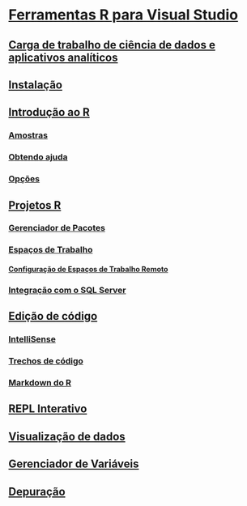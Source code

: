 # [Ferramentas R para Visual Studio](index.md)
## [Carga de trabalho de ciência de dados e aplicativos analíticos](data-science-workload.md)
## [Instalação](installation.md)
## [Introdução ao R](getting-started-with-r.md)
### [Amostras](getting-started-samples.md)
### [Obtendo ajuda](getting-started-help.md)
### [Opções](options.md)
## [Projetos R](projects.md)
### [Gerenciador de Pacotes](package-manager.md)
### [Espaços de Trabalho](workspaces.md)
#### [Configuração de Espaços de Trabalho Remoto](workspaces-remote-setup.md)
### [Integração com o SQL Server](sql-server.md)
## [Edição de código](code-editing.md)
### [IntelliSense](code-intellisense.md)
### [Trechos de código](code-snippets.md)
### [Markdown do R](rmarkdown.md)
## [REPL Interativo](interactive-repl.md)
## [Visualização de dados](visualizing-data.md)
## [Gerenciador de Variáveis](variable-explorer.md)
## [Depuração](debugging.md)
